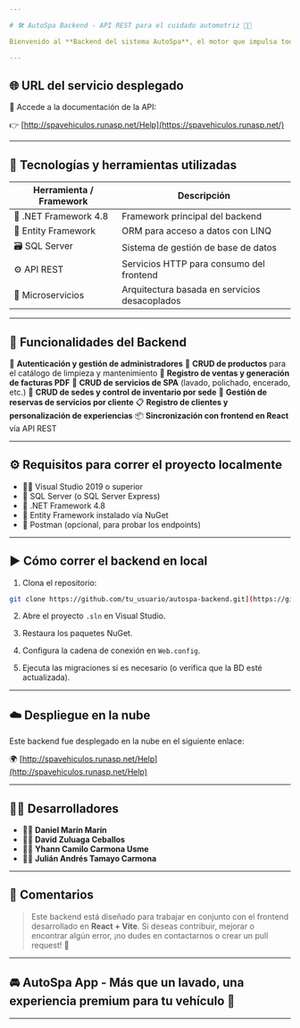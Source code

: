 ```yaml
---

# 🛠️ AutoSpa Backend - API REST para el cuidado automotriz 🚗🧼

Bienvenido al **Backend del sistema AutoSpa**, el motor que impulsa toda la lógica de negocio del SPA de vehículos. Este backend permite administrar productos, servicios, sedes, reservas, usuarios, inventarios y mucho más, a través de un conjunto de microservicios robustos, seguros y escalables.

---
```


## 🌐 URL del servicio desplegado

📡 Accede a la documentación de la API:

👉 [http://spavehiculos.runasp.net/Help](https://spavehiculos.runasp.net/)

---

## 🧠 Tecnologías y herramientas utilizadas

| Herramienta / Framework      | Descripción                                   |
| ---------------------------- | --------------------------------------------- |
| 🧱 .NET Framework 4.8        | Framework principal del backend               |
| 🧩 Entity Framework          | ORM para acceso a datos con LINQ              |
| 🗃️ SQL Server               | Sistema de gestión de base de datos           |
| ⚙️ API REST                  | Servicios HTTP para consumo del frontend      |
| 🧩 Microservicios            | Arquitectura basada en servicios desacoplados |

---

## 🚀 Funcionalidades del Backend

🔐 **Autenticación y gestión de administradores**
🛒 **CRUD de productos** para el catálogo de limpieza y mantenimiento
🧾 **Registro de ventas y generación de facturas PDF**
🧽 **CRUD de servicios de SPA** (lavado, polichado, encerado, etc.)
📍 **CRUD de sedes y control de inventario por sede**
📆 **Gestión de reservas de servicios por cliente**
📋 **Registro de clientes y personalización de experiencias**
📦 **Sincronización con frontend en React** vía API REST

---

## ⚙️ Requisitos para correr el proyecto localmente

* 🧑‍💻 Visual Studio 2019 o superior
* 💾 SQL Server (o SQL Server Express)
* 🧱 .NET Framework 4.8
* 🧩 Entity Framework instalado vía NuGet
* 🔧 Postman (opcional, para probar los endpoints)

---

## ▶️ Cómo correr el backend en local

1. Clona el repositorio:

```bash
git clone https://github.com/tu_usuario/autospa-backend.git](https://github.com/Dazzlm/SpaVehiculosBE.git
```

2. Abre el proyecto `.sln` en Visual Studio.

3. Restaura los paquetes NuGet.

4. Configura la cadena de conexión en `Web.config`.

5. Ejecuta las migraciones si es necesario (o verifica que la BD esté actualizada).
---

## ☁️ Despliegue en la nube

Este backend fue desplegado en la nube en el siguiente enlace:

🌍 [http://spavehiculos.runasp.net/Help](http://spavehiculos.runasp.net/Help)

---

## 👨‍💻 Desarrolladores

* 🧑‍💻 **Daniel Marín Marín**
* 🧑‍💻 **David Zuluaga Ceballos**
* 🧑‍💻 **Yhann Camilo Carmona Usme**
* 🧑‍💻 **Julián Andrés Tamayo Carmona**

---

## 💬 Comentarios

> Este backend está diseñado para trabajar en conjunto con el frontend desarrollado en **React + Vite**.
> Si deseas contribuir, mejorar o encontrar algún error, ¡no dudes en contactarnos o crear un pull request! 🙌

---

## 🚘 AutoSpa App - Más que un lavado, una experiencia premium para tu vehículo 💎

---
